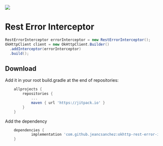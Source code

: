 [![](https://jitpack.io/v/jeancsanchez/okhttp-rest-error-interceptor.svg)](https://jitpack.io/#jeancsanchez/okhttp-rest-error-interceptor)

Rest Error Interceptor
===================

```java
RestErrorInterceptor errorInterceptor = new RestErrorInterceptor();
OkHttpClient client = new OkHttpClient.Builder()
  .addInterceptor(errorInterceptor)
  .build();
```

Download
--------
Add it in your root build.gradle at the end of repositories:
```groovy
	allprojects {
		repositories {
			...
			maven { url 'https://jitpack.io' }
		}
	}
  ```

Add the dependency
```groovy
	dependencies {
	        implementation 'com.github.jeancsanchez:okhttp-rest-error-intercepto:{latest version}'
	}
```
